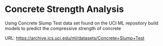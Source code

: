 # Concrete Strength Analysis
Using Concrete Slump Test data set found on the UCI ML repository build models to predict the compressive strength of concrete

URL: https://archive.ics.uci.edu/ml/datasets/Concrete+Slump+Test
